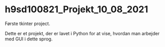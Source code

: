 # h9sd100821_Projekt_10_08_2021
Første tkinter project.

Dette er et projekt, der er lavet i Python for at vise, hvordan man arbejder med GUI i dette sprog.
